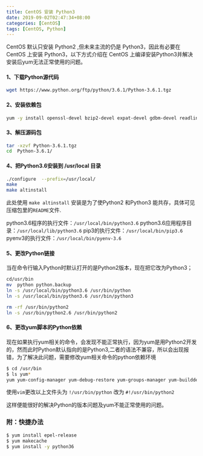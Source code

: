 ```yaml
---
title: CentOS 安装 Python3
date: 2019-09-02T02:47:34+08:00
categories: [CentOS]
tags: [CentOS, Python]
---
```


CentOS 默认只安装 Python2 ,但未来主流的仍是 Python3，因此有必要在 CentOS 上安装 Python3，以下方式介绍在 CentOS 上编译安装Python3并解决安装后yum无法正常使用的问题。

<!--more-->

#### 1、下载Python源代码

```sh
wget https://www.python.org/ftp/python/3.6.1/Python-3.6.1.tgz
```

#### 2、安装依赖包

```sh
yum -y install openssl-devel bzip2-devel expat-devel gdbm-devel readline-devel sqlite-devel
```

#### 3、解压源码包

```sh
tar -xzvf Python-3.6.1.tgz
cd  Python-3.6.1/
```

#### 4、把Python3.6安装到 /usr/local 目录

```sh
./configure  --prefix=/usr/local/
make
make altinstall
```

此处使用 `make altinstall` 安装是为了使Python2 和Python3 能共存，具体可见压缩包里的`README`文件.

python3.6程序的执行文件：`/usr/local/bin/python3.6`
python3.6应用程序目录：`/usr/local/lib/python3.6`
pip3的执行文件：`/usr/local/bin/pip3.6`
pyenv3的执行文件：`/usr/local/bin/pyenv-3.6`

#### 5、更改Python链接

当在命令行输入Python时默认打开的是Python2版本，现在把它改为Python3；

```sh
cd/usr/bin
mv  python python.backup
ln -s /usr/local/bin/python3.6 /usr/bin/python
ln -s /usr/local/bin/python3.6 /usr/bin/python3

rm -rf /usr/bin/python2
ln -s /usr/bin/python2.6 /usr/bin/python2
```

#### 6、更改yum脚本的Python依赖

现在如果执行yum相关的命令，会发现不能正常执行，因为yum是用Python2开发的，然而此时Python默认指向的是Python3,二者的语法不兼容，所以会出现报错，为了解决此问题，需要修改yum相关命令的python依赖环境

```sh
$ cd /usr/bin
$ ls yum*
yum yum-config-manager yum-debug-restore yum-groups-manager yum-builddep yum-debug-dump yumdownloader
```

使用`vim`更改以上文件头为
`!/usr/bin/python` 改为 `#!/usr/bin/python2`

这样便能很好的解决Python的版本问题及yum不能正常使用的问题。

### 附：快捷办法

```sh
$ yum install epel-release
$ yum makecache
$ yum install -y python36
```
